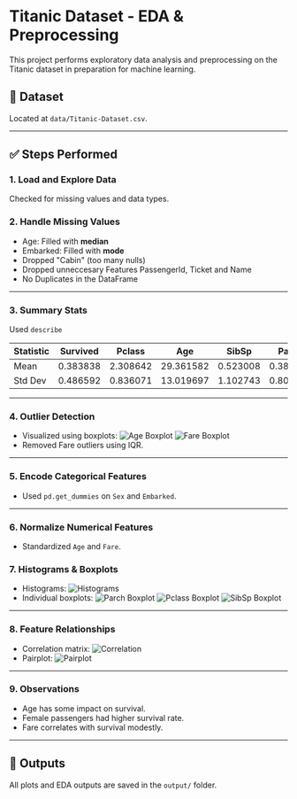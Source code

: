 # Titanic Dataset - EDA & Preprocessing

This project performs exploratory data analysis and preprocessing on the Titanic dataset in preparation for machine learning.

## 📂 Dataset
Located at `data/Titanic-Dataset.csv`.

---

## ✅ Steps Performed

### 1. Load and Explore Data
Checked for missing values and data types.

### 2. Handle Missing Values
- Age: Filled with **median**
- Embarked: Filled with **mode**
- Dropped "Cabin" (too many nulls)
- Dropped unneccesary Features PassengerId, Ticket and Name
- No Duplicates in the DataFrame
---
### 3. Summary Stats
Used `describe`

| Statistic | Survived | Pclass   | Age       | SibSp    | Parch    | Fare     |
|-----------|----------|----------|-----------|----------|----------|----------|
| Mean      | 0.383838 | 2.308642 | 29.361582 | 0.523008 | 0.381594 | 32.204208|
| Std Dev   | 0.486592 | 0.836071 | 13.019697 | 1.102743 | 0.806057 | 49.693429|
---

### 4. Outlier Detection
- Visualized using boxplots:
  ![Age Boxplot](output/boxplot_age.png)
  ![Fare Boxplot](output/boxplot_fare.png)
- Removed Fare outliers using IQR.
---

### 5. Encode Categorical Features
- Used `pd.get_dummies` on `Sex` and `Embarked`.
---
### 6. Normalize Numerical Features
- Standardized `Age` and `Fare`.

### 7. Histograms & Boxplots
- Histograms:
  ![Histograms](output/histograms.png)
- Individual boxplots:
  ![Parch Boxplot](output/boxplot_Parch.png)
  ![Pclass Boxplot](output/boxplot_Pclass.png)
  ![SibSp Boxplot](output/boxplot_SibSp.png)
---

### 8. Feature Relationships
- Correlation matrix:
  ![Correlation](output/correlation_matrix.png)
- Pairplot:
  ![Pairplot](output/pairplot.png)
---

### 9. Observations
- Age has some impact on survival.
- Female passengers had higher survival rate.
- Fare correlates with survival modestly.

---

## 📁 Outputs
All plots and EDA outputs are saved in the `output/` folder.


